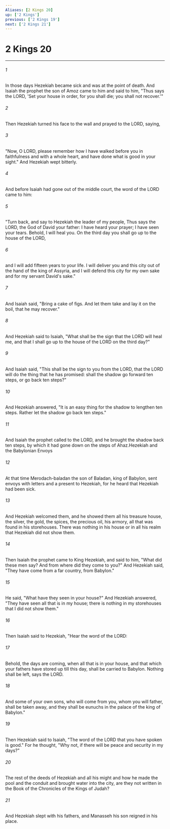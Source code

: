 ```yaml
---
Aliases: [2 Kings 20]
up: ['2 Kings']
previous: ['2 Kings 19']
next: ['2 Kings 21']
---
```

# 2 Kings 20
***



###### 1 
In those days Hezekiah became sick and was at the point of death. And Isaiah the prophet the son of Amoz came to him and said to him, "Thus says the LORD, 'Set your house in order, for you shall die; you shall not recover.'" 

###### 2 
Then Hezekiah turned his face to the wall and prayed to the LORD, saying, 

###### 3 
"Now, O LORD, please remember how I have walked before you in faithfulness and with a whole heart, and have done what is good in your sight." And Hezekiah wept bitterly. 

###### 4 
And before Isaiah had gone out of the middle court, the word of the LORD came to him: 

###### 5 
"Turn back, and say to Hezekiah the leader of my people, Thus says the LORD, the God of David your father: I have heard your prayer; I have seen your tears. Behold, I will heal you. On the third day you shall go up to the house of the LORD, 

###### 6 
and I will add fifteen years to your life. I will deliver you and this city out of the hand of the king of Assyria, and I will defend this city for my own sake and for my servant David's sake." 

###### 7 
And Isaiah said, "Bring a cake of figs. And let them take and lay it on the boil, that he may recover." 

###### 8 
And Hezekiah said to Isaiah, "What shall be the sign that the LORD will heal me, and that I shall go up to the house of the LORD on the third day?" 

###### 9 
And Isaiah said, "This shall be the sign to you from the LORD, that the LORD will do the thing that he has promised: shall the shadow go forward ten steps, or go back ten steps?" 

###### 10 
And Hezekiah answered, "It is an easy thing for the shadow to lengthen ten steps. Rather let the shadow go back ten steps." 

###### 11 
And Isaiah the prophet called to the LORD, and he brought the shadow back ten steps, by which it had gone down on the steps of Ahaz.Hezekiah and the Babylonian Envoys 

###### 12 
At that time Merodach-baladan the son of Baladan, king of Babylon, sent envoys with letters and a present to Hezekiah, for he heard that Hezekiah had been sick. 

###### 13 
And Hezekiah welcomed them, and he showed them all his treasure house, the silver, the gold, the spices, the precious oil, his armory, all that was found in his storehouses. There was nothing in his house or in all his realm that Hezekiah did not show them. 

###### 14 
Then Isaiah the prophet came to King Hezekiah, and said to him, "What did these men say? And from where did they come to you?" And Hezekiah said, "They have come from a far country, from Babylon." 

###### 15 
He said, "What have they seen in your house?" And Hezekiah answered, "They have seen all that is in my house; there is nothing in my storehouses that I did not show them." 

###### 16 
Then Isaiah said to Hezekiah, "Hear the word of the LORD: 

###### 17 
Behold, the days are coming, when all that is in your house, and that which your fathers have stored up till this day, shall be carried to Babylon. Nothing shall be left, says the LORD. 

###### 18 
And some of your own sons, who will come from you, whom you will father, shall be taken away, and they shall be eunuchs in the palace of the king of Babylon." 

###### 19 
Then Hezekiah said to Isaiah, "The word of the LORD that you have spoken is good." For he thought, "Why not, if there will be peace and security in my days?" 

###### 20 
The rest of the deeds of Hezekiah and all his might and how he made the pool and the conduit and brought water into the city, are they not written in the Book of the Chronicles of the Kings of Judah? 

###### 21 
And Hezekiah slept with his fathers, and Manasseh his son reigned in his place.
